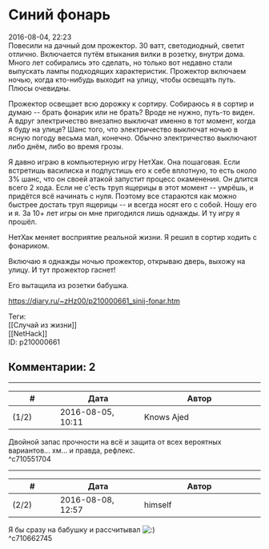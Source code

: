 Синий фонарь
============

  
2016-08-04, 22:23  
 Повесили на дачный дом прожектор. 30 ватт, светодиодный, светит отлично. Включается путём втыкания вилки в розетку, внутри дома. Много лет собирались это сделать, но только вот недавно стали выпускать лампы подходящих характеристик. Прожектор включаем ночью, когда кто-нибудь выходит на улицу, чтобы освещать путь. Плюсы очевидны.   
   
 Прожектор освещает всю дорожку к сортиру. Собираюсь я в сортир и думаю -- брать фонарик или не брать? Вроде не нужно, путь-то виден. А вдруг электричество внезапно выключат именно в тот момент, когда я буду на улице? Шанс того, что электричество выключат ночью в ясную погоду весьма мал, конечно. Обычно электричество выключают либо днём, либо во время грозы.   
   
 Я давно играю в компьютерную игру НетХак. Она пошаговая. Если встретишь василиска и подпустишь его к себе вплотную, то есть около 3% шанс, что он своей атакой запустит процесс окаменения. Он длится всего 2 хода. Если не с'есть труп ящерицы в этот момент -- умрёшь, и придётся всё начинать с нуля. Поэтому все стараются как можно быстрее достать труп ящерицы -- и всегда носят его с собой. Ношу его и я. За 10+ лет игры он мне пригодился лишь однажды. И ту игру я прошёл.   
   
 НетХак меняет восприятие реальной жизни. Я решил в сортир ходить с фонариком.   
   
 Включаю я однажды ночью прожектор, открываю дверь, выхожу на улицу. И тут прожектор гаснет!   
   
 Его вытащила из розетки бабушка.   
  
<https://diary.ru/~zHz00/p210000661_sinij-fonar.htm>  
  
Теги:  
[[Случай из жизни]]  
[[NetHack]]  
ID: p210000661  


Комментарии: 2
--------------

  


---



|         #         |              Дата              |                     Автор                     |           ID           |
| --- | --- | --- | --- |
| (1/2) | 2016-08-05, 10:11 | Knows Ajed | c710551704 |

  
 Двойной запас прочности на всё и защита от всех вероятных вариантов... хм... и правда, рефлекс.   
 ^c710551704

---



|         #         |              Дата              |                     Автор                     |           ID           |
| --- | --- | --- | --- |
| (2/2) | 2016-08-08, 12:57 | himself | c710662745 |

  
 Я бы сразу на бабушку и рассчитывал ![:)](http://static.diary.ru/picture/3.gif)   
 ^c710662745